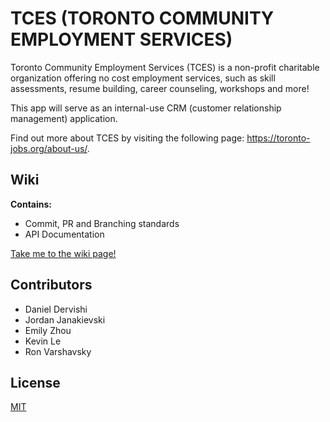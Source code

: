 # TCES (TORONTO COMMUNITY EMPLOYMENT SERVICES)

Toronto Community Employment Services (TCES) is a non-profit charitable organization offering no cost employment services, such as skill assessments, resume building, career counseling, workshops and more!

This app will serve as an internal-use CRM (customer relationship management) application.

Find out more about TCES by visiting the following page: https://toronto-jobs.org/about-us/.

## Wiki
**Contains:**
- Commit, PR and Branching standards
- API Documentation
  
[Take me to the wiki page!](https://github.com/uoftblueprint/tces/wiki)
## Contributors
- Daniel Dervishi
- Jordan Janakievski
- Emily Zhou
- Kevin Le
- Ron Varshavsky

## License

[MIT](https://github.com/uoftblueprint/tces/blob/main/LICENSE)

